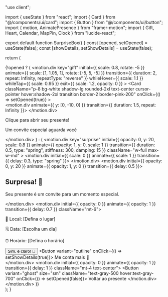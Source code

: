 "use client";

import { useState } from "react";
import { Card } from "@/components/ui/card";
import { Button } from "@/components/ui/button";
import { motion, AnimatePresence } from "framer-motion";
import { Gift, Heart, Calendar, MapPin, Clock } from "lucide-react";

export default function SurpriseBox() {
  const [opened, setOpened] = useState(false);
  const [showDetails, setShowDetails] = useState(false);

  return (
    <div className="flex flex-col items-center justify-center min-h-screen bg-gradient-to-b from-pink-50 to-pink-100 p-4">
      <AnimatePresence mode="wait">
        {!opened ? (
          <motion.div
            key="gift"
            initial={{ scale: 0.8, rotate: -5 }}
            animate={{ scale: [1, 1.05, 1], rotate: [-5, 5, -5] }}
            transition={{ duration: 2, repeat: Infinity, repeatType: "reverse" }}
            whileHover={{ scale: 1.1 }}
            whileTap={{ scale: 0.95 }}
            exit={{ scale: 1.2, opacity: 0 }}
          >
            <Card
              className="p-8 bg-white shadow-lg rounded-2xl text-center cursor-pointer hover:shadow-2xl transition border-2 border-pink-200"
              onClick={() => setOpened(true)}
            >
              <div className="relative">
                <motion.div animate={{ y: [0, -10, 0] }} transition={{ duration: 1.5, repeat: Infinity }}>
                  <Gift size={64} className="text-pink-500 mx-auto mb-4" />
                </motion.div>
              </div>
              <p className="text-xl font-semibold text-gray-700 mt-2">Clique para abrir seu presente!</p>
              <p className="text-sm text-gray-500 mt-1">Um convite especial aguarda você</p>
            </Card>
          </motion.div>
        ) : (
          <motion.div
            key="surprise"
            initial={{ opacity: 0, y: 20, scale: 0.8 }}
            animate={{ opacity: 1, y: 0, scale: 1 }}
            transition={{ duration: 0.5, type: "spring", stiffness: 300, damping: 15 }}
            className="w-full max-w-md"
          >
            <Card className="p-8 bg-white shadow-lg rounded-2xl text-center overflow-hidden relative">
              <motion.div initial={{ scale: 0 }} animate={{ scale: 1 }} transition={{ delay: 0.3, type: "spring" }}>
                <Heart size={64} className="text-red-500 mx-auto mb-4 drop-shadow-md" />
              </motion.div>
              <motion.div initial={{ opacity: 0, y: 20 }} animate={{ opacity: 1, y: 0 }} transition={{ delay: 0.5 }}>
                <h2 className="text-2xl font-bold text-gray-800">Surpresa! 💌</h2>
                <p className="text-gray-600 mt-2">Seu presente é um convite para um momento especial.</p>
              </motion.div>
              <motion.div initial={{ opacity: 0 }} animate={{ opacity: 1 }} transition={{ delay: 0.7 }} className="mt-6">
                <p className="text-gray-700 font-semibold mt-4">📍 Local: [Defina o lugar]</p>
                <p className="text-gray-700 font-semibold">🗓 Data: [Escolha um dia]</p>
                <p className="text-gray-700 font-semibold">⏰ Horário: [Defina o horário]</p>
                <div className="mt-6 flex gap-4 justify-center">
                  <Button className="bg-red-500 hover:bg-red-600 text-white">Sim, é claro! 🎉</Button>
                  <Button variant="outline" onClick={() => setShowDetails(true)}>
                    Me conta mais 🤔
                  </Button>
                </div>
              </motion.div>
            </Card>
            <motion.div initial={{ opacity: 0 }} animate={{ opacity: 1 }} transition={{ delay: 1 }} className="mt-4 text-center">
              <Button variant="ghost" size="sm" className="text-gray-500 hover:text-gray-700" onClick={() => setOpened(false)}>
                Voltar ao presente
              </Button>
            </motion.div>
          </motion.div>
        )}
      </AnimatePresence>
    </div>
  );
}
